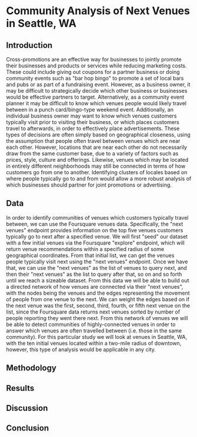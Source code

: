 # Community Analysis of Next Venues in Seattle, WA 

## Introduction

Cross-promotions are an effective way for businesses to jointly promote their businesses and products or services while reducing marketing costs. These could include giving out coupons for a partner business or doing community events such as "bar hop bingo" to promote a set of local bars and pubs or as part of a fundraising event. However, as a business owner, it may be difficult to strategically decide which other business or businesses would be effective partners to target. Alternatively, as a community event planner it may be difficult to know which venues people would likely travel between in a punch card/bingo-type weekend event. Additionally, an individual business owner may want to know which venues customers typically visit prior to visiting their business, or which places customers travel to afterwards, in order to effectively place advertisements. These types of decisions are often simply based on geographical closeness, using the assumption that people often travel between venues which are near each other. However, locations that are near each other do not necessarily draw from the same customer base, due to a variety of factors such as prices, style, culture and offerings. Likewise, venues which may be located in entirely different neighborhoods may still be connected in terms of how customers go from one to another. Identifying clusters of locales based on where people typically go to and from would allow a more robust analysis of which businesses should partner for joint promotions or advertising. 


## Data 

In order to identify communities of venues which customers typically travel between, we can use the Foursquare venues data. Specifically, the "next venues" endpoint provides information on the top five venues customers typically go to next after a specified venue. We will first "seed" our dataset with a few initial venues via the Foursquare "explore" endpoint, which will return venue recommendations within a specified radius of some geographical coordinates. From that initial list, we can get the venues people typically visit next using the "next venues" endpoint. Once we have that, we can use the "next venues" as the list of venues to query next, and then their "next venues" as the list to query after that, so on and so forth until we reach a sizeable dataset. From this data we will be able to build out a directed network of how venues are connected via their "next venues", with the nodes being the venues and the edges representing the movement of people from one venue to the next. We can weight the edges based on if the next venue was the first, second, third, fourth, or fifth next venue on the list, since the Foursquare data returns next venues sorted by number of people reporting they went there next. From this network of venues we will be able to detect communities of highly-connected venues in order to answer which venues are often travelled between (i.e. those in the same community).  For this particular study we will look at venues in Seattle, WA, with the ten initial venues located within a two-mile radius of downtown, however, this type of analysis would be applicable in any city. 


## Methodology

## Results

## Discussion 

## Conclusion

